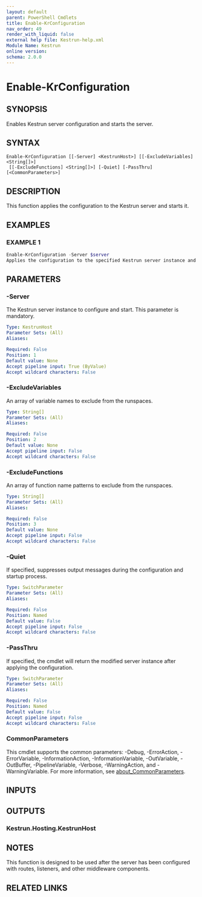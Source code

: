 ```yaml
---
layout: default
parent: PowerShell Cmdlets
title: Enable-KrConfiguration
nav_order: 49
render_with_liquid: false
external help file: Kestrun-help.xml
Module Name: Kestrun
online version:
schema: 2.0.0
---
```


# Enable-KrConfiguration

## SYNOPSIS
Enables Kestrun server configuration and starts the server.

## SYNTAX

```
Enable-KrConfiguration [[-Server] <KestrunHost>] [[-ExcludeVariables] <String[]>]
 [[-ExcludeFunctions] <String[]>] [-Quiet] [-PassThru] [<CommonParameters>]
```

## DESCRIPTION
This function applies the configuration to the Kestrun server and starts it.

## EXAMPLES

### EXAMPLE 1
```powershell
Enable-KrConfiguration -Server $server
Applies the configuration to the specified Kestrun server instance and starts it.
```

## PARAMETERS

### -Server
The Kestrun server instance to configure and start.
This parameter is mandatory.

```yaml
Type: KestrunHost
Parameter Sets: (All)
Aliases:

Required: False
Position: 1
Default value: None
Accept pipeline input: True (ByValue)
Accept wildcard characters: False
```

### -ExcludeVariables
An array of variable names to exclude from the runspaces.

```yaml
Type: String[]
Parameter Sets: (All)
Aliases:

Required: False
Position: 2
Default value: None
Accept pipeline input: False
Accept wildcard characters: False
```

### -ExcludeFunctions
An array of function name patterns to exclude from the runspaces.

```yaml
Type: String[]
Parameter Sets: (All)
Aliases:

Required: False
Position: 3
Default value: None
Accept pipeline input: False
Accept wildcard characters: False
```

### -Quiet
If specified, suppresses output messages during the configuration and startup process.

```yaml
Type: SwitchParameter
Parameter Sets: (All)
Aliases:

Required: False
Position: Named
Default value: False
Accept pipeline input: False
Accept wildcard characters: False
```

### -PassThru
If specified, the cmdlet will return the modified server instance after applying the configuration.

```yaml
Type: SwitchParameter
Parameter Sets: (All)
Aliases:

Required: False
Position: Named
Default value: False
Accept pipeline input: False
Accept wildcard characters: False
```

### CommonParameters
This cmdlet supports the common parameters: -Debug, -ErrorAction, -ErrorVariable, -InformationAction, -InformationVariable, -OutVariable, -OutBuffer, -PipelineVariable, -Verbose, -WarningAction, and -WarningVariable. For more information, see [about_CommonParameters](http://go.microsoft.com/fwlink/?LinkID=113216).

## INPUTS

## OUTPUTS

### Kestrun.Hosting.KestrunHost
## NOTES
This function is designed to be used after the server has been configured with routes, listeners,
and other middleware components.

## RELATED LINKS
